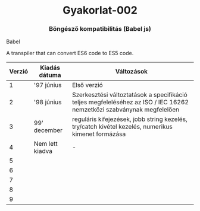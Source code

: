 <h1 align="center" style="border-bottom: none;"> Gyakorlat-002</h1>
<h3 align="center">Böngésző kompatibilitás (Babel js)</h3>

Babel

A transpiler that can convert ES6 code to ES5 code.

| Verzió  | Kiadás dátuma  | Változások |
|---|---|---|
| 1 | '97 június | Első verzió |
| 2 | '98 június | Szerkesztési változtatások a specifikáció teljes megfeleléséhez az ISO / IEC 16262 nemzetközi szabványnak megfelelően  |
| 3 | 99' december | reguláris kifejezések, jobb string kezelés, try/catch kivétel kezelés, numerikus kimenet formázása  |
| 4 | Nem lett kiadva | - |
| 5 |   |   |
| 6 |   |   |
| 7 |   |   |
| 8 |   |   |
| 9 |   |   |

